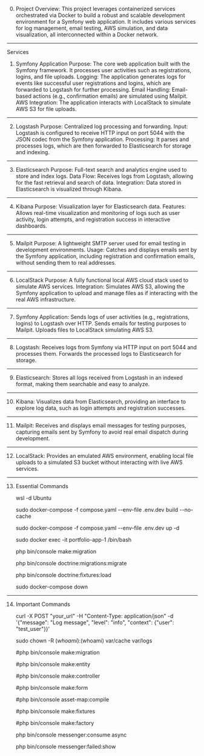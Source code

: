 0. Project Overview:
This project leverages containerized services orchestrated via Docker to build a robust and scalable development environment for a Symfony web application. It includes various services for log management, email testing, AWS simulation, and data visualization, all interconnected within a Docker network.
_________________________________________
Services
1. Symfony Application
Purpose: The core web application built with the Symfony framework. It processes user activities such as registrations, logins, and file uploads.
Logging: The application generates logs for events like successful user registrations and logins, which are forwarded to Logstash for further processing.
Email Handling: Email-based actions (e.g., confirmation emails) are simulated using Mailpit.
AWS Integration: The application interacts with LocalStack to simulate AWS S3 for file uploads.
_________________________________________
2. Logstash
Purpose: Centralized log processing and forwarding.
Input: Logstash is configured to receive HTTP input on port 5044 with the JSON codec from the Symfony application.
Processing: It parses and processes logs, which are then forwarded to Elasticsearch for storage and indexing.
_________________________________________
3. Elasticsearch
Purpose: Full-text search and analytics engine used to store and index logs.
Data Flow: Receives logs from Logstash, allowing for the fast retrieval and search of data.
Integration: Data stored in Elasticsearch is visualized through Kibana.
_________________________________________
4. Kibana
Purpose: Visualization layer for Elasticsearch data.
Features: Allows real-time visualization and monitoring of logs such as user activity, login attempts, and registration success in interactive dashboards.
_________________________________________
5. Mailpit
Purpose: A lightweight SMTP server used for email testing in development environments.
Usage: Catches and displays emails sent by the Symfony application, including registration and confirmation emails, without sending them to real addresses.
_________________________________________
6. LocalStack
Purpose: A fully functional local AWS cloud stack used to simulate AWS services.
Integration: Simulates AWS S3, allowing the Symfony application to upload and manage files as if interacting with the real AWS infrastructure.
_________________________________________
7. Symfony Application:
Sends logs of user activities (e.g., registrations, logins) to Logstash over HTTP.
Sends emails for testing purposes to Mailpit.
Uploads files to LocalStack simulating AWS S3.
_________________________________________
8. Logstash:
Receives logs from Symfony via HTTP input on port 5044 and processes them.
Forwards the processed logs to Elasticsearch for storage.
_________________________________________
9. Elasticsearch:
Stores all logs received from Logstash in an indexed format, making them searchable and easy to analyze.
_________________________________________
10. Kibana:
Visualizes data from Elasticsearch, providing an interface to explore log data, such as login attempts and registration successes.
_________________________________________
11. Mailpit:
Receives and displays email messages for testing purposes, capturing emails sent by Symfony to avoid real email dispatch during development.
_________________________________________
12. LocalStack:
Provides an emulated AWS environment, enabling local file uploads to a simulated S3 bucket without interacting with live AWS services.
_________________________________________
13. Essential Commands

    wsl -d Ubuntu
    
    sudo docker-compose -f compose.yaml --env-file .env.dev build --no-cache
    
    sudo docker-compose -f compose.yaml --env-file .env.dev up -d
    
    sudo docker exec -it portfolio-app-1 /bin/bash
    
    php bin/console make:migration
    
    php bin/console doctrine:migrations:migrate
    
    php bin/console doctrine:fixtures:load
    
    sudo docker-compose down
_________________________________________
14. Important Commands

    curl -X POST "your_url" -H "Content-Type: application/json" -d '{"message": "Log message", "level": "info", "context": {"user": "test_user"}}'

    sudo chown -R $(whoami):$(whoami) var/cache var/logs

    #php bin/console make:migration

    #php bin/console make:entity

    #php bin/console make:controller    

    #php bin/console make:form

    #php bin/console asset-map:compile

    #php bin/console make:fixtures

    #php bin/console make:factory

    php bin/console messenger:consume async

    php bin/console messenger:failed:show